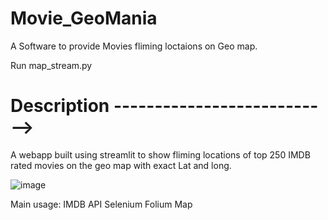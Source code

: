 # Movie_GeoMania
A Software to provide Movies fliming loctaions on Geo map.

Run map_stream.py 

# Description --------------------------->

A webapp built using streamlit to show fliming locations of top 250 IMDB rated movies on the geo map with exact Lat and long.



![image](https://user-images.githubusercontent.com/67000746/204199913-f9d5af2a-fc4f-4de4-b54a-cd239f24b2da.png)

Main usage: 
  IMDB API
  Selenium
  Folium Map
  
  
